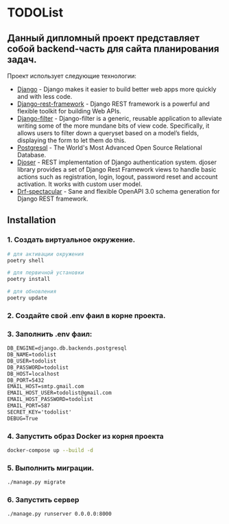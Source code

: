 # TODOList

## Данный дипломный проект представляет собой backend-часть для сайта планирования задач.

Проект использует следующие технологии:

- [Django](https://www.djangoproject.com/) - Django makes it easier to build better web apps more quickly and with less code.
- [Django-rest-framework](https://www.django-rest-framework.org/) - Django REST framework is a powerful and flexible toolkit for building Web APIs.
- [Django-filter](https://django-filter.readthedocs.io/en/stable/#) - Django-filter is a generic, reusable application to alleviate writing some of the more mundane bits of view code. Specifically, it allows users to filter down a queryset based on a model’s fields, displaying the form to let them do this.
- [Postgresql](https://www.postgresql.org/) - The World's Most Advanced Open Source Relational Database.
- [Djoser](https://djoser.readthedocs.io/en/latest/getting_started.html) - REST implementation of Django authentication system. djoser library provides a set of Django Rest Framework views to handle basic actions such as registration, login, logout, password reset and account activation. It works with custom user model.
- [Drf-spectacular](https://drf-spectacular.readthedocs.io/en/latest/) - Sane and flexible OpenAPI 3.0 schema generation for Django REST framework.


## Installation

### 1. Создать виртуальное окружение.

```sh
# для активации окружения
poetry shell
```
```sh
# для первичной установки
poetry install
```
```sh
# для обновления
poetry update
```

### 2. Создайте свой .env фаил в корне проекта.

### 3. Заполнить .env фаил:
```xml
DB_ENGINE=django.db.backends.postgresql
DB_NAME=todolist
DB_USER=todolist
DB_PASSWORD=todolist
DB_HOST=localhost
DB_PORT=5432
EMAIL_HOST=smtp.gmail.com
EMAIL_HOST_USER=todolist@gmail.com
EMAIL_HOST_PASSWORD=todolist
EMAIL_PORT=587
SECRET_KEY='todolist'
DEBUG=True
```

### 4. Запустить образ Docker из корня проекта
```sh
docker-compose up --build -d 
```

### 5. Выполнить миграции.
```sh
./manage.py migrate 
```

### 6. Запустить сервер
```sh
./manage.py runserver 0.0.0.0:8000  
```

